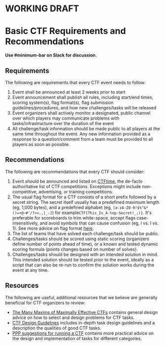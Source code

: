 # WORKING DRAFT

# Basic CTF Requirements and Recommendations #

**Use #minimum-bar on Slack for discussion.**


## Requirements ##

The following are requirements that every CTF event needs to follow:

1. Event shall be announced at least 2 weeks prior to start
2. Event announcement shall publish all rules, including start/end times, scoring system(s), flag format(s), flag submission guidelines/procedures, and how new challenges/tasks will be released
3. Event organizers shall actively monitor a designated, public channel over which players may communicate problems with tasks/infrastructure over the duration of the event
4. All challenge/task information should be made public to all players at the same time throughout the event. Any new information provided as a response to a question/comment from a team must be provided to all players as soon as possible.


## Recommendations ##

The following are recommendations that every CTF should consider:

1. Event should be announced and listed on [CTFtime](https://ctftime.org), the de-facto authoritative list of CTF competitions. Exceptions might include non-competitive, advertising, or training competitions.
2. The usual flag format for a CTF consists of a short prefix followed by a secret string. The secret itself usually has a predefined maximum length (eg, 1,000 bytes), and a predefined alphabet (eg, `[a-zA-Z0-9!$%^&*()=+@~#'/?><.,|_-]`) for example`CTF{This_Is_A-top-Secret!_;)}`. It's preferable for scoreboards to trim white-space, accept flags case-insensitively, and avoid symbols that can cause confusion (eg, l vs. I vs. 1). See more advice on flag format [here](https://github.com/pwning/docs/blob/master/suggestions-for-running-a-ctf.markdown#flag-format).
3. The list of teams that have solved each challenge/task should be public.
4. Challenges/tasks should be scored using static scoring (organizers define number of points ahead of time), or a known and tested dynamic scoring formula (points changes based on number of solves).
5. Challenges/tasks should be designed with an intended solution in mind. This intended solution should be tested prior to the event, ideally as a script that can also be re-run to confirm the solution works during the event at any time.


## Resources ##

The following are useful, additional resources that we believe are generally
beneficial for CTF organizers to review:

* [The Many Maxims of Maximally Effective CTFs](http://captf.com/maxims.html) contains general design advice on how to select and design problems for CTF tasks.
* [CTF Design Guidelines](https://ctf.guide) includes in-depth task design guidelines and a description the qualities of good CTF tasks.
* [PPP suggestions for running a CTF](https://github.com/pwning/docs/blob/master/suggestions-for-running-a-ctf.markdown#problems) contains more practical advice on the design and implementation of tasks for different categories.
